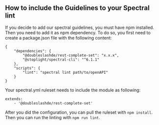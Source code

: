 ## How to include the Guidelines to your Spectral lint

If you decide to add our spectral guidelines, you must have npm installed.
Then you need to add it as npm dependency.
To do so, you first need to create a package.json file with the following content:
```
{
    "dependencies": {
        "@doubleslashde/rest-complete-set": "x.x.x",
        "@stoplight/spectral-cli": "^6.1.1"
    },
    "scripts": {
        "lint": "spectral lint path/to/openAPI"
    }
}
```
Your spectral.yml ruleset needs to include the module as following:
```
extends: 
    - '@doubleslashde/rest-complete-set'
```
After you did the configuration, you can pull the ruleset with `npm install`. 
Then you can run the linting with `npm run lint`.
